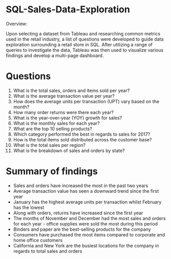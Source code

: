 # SQL-Sales-Data-Exploration
Overview:

Upon selecting a dataset from Tableau and researching common metrics used in the retail industry, a list of questions were developed to guide data exploration surrounding a retail store in SQL. After utilizing a range of queries to investigate the data, Tableau was then used to visualize various findings and develop a multi-page dashboard.

# Questions
1) What is the total sales, orders and items sold per year?
2) What is the average transaction value per year?
3) How does the average units per transaction (UPT) vary based on the month?
4) How many order returns were there each year?
5) What is the year-over-year (YOY) growth for sales?
6) What is the monthly sales for each year?
7) What are the top 10 selling products?
8) Which category performed the best in regards to sales for 2017?
9) How is the total items sold distributed across the customer base?
10) What is the total sales per region?
11) What is the breakdown of sales and orders by state?
# Summary of findings
- Sales and orders have increased the most in the past two years
- Average transaction value has seen a downward trend since the first year
- January has the highest average units per transaction whilst February has the lowest
- Along with orders, returns have increased since the first year
- The months of November and December had the most sales and orders for each year - office supplies were sold the most during this period
- Binders and paper are the best-selling products for the company
- Consumers have purchased the most items compared to corporate and home office customers
- California and New York are the busiest locations for the company in regards to total sales and orders
